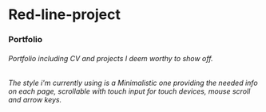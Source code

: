 # Red-line-project

### Portfolio

###### Portfolio including CV and projects I deem worthy to show off.
###### The style i'm currently using is a Minimalistic one providing the needed info on each page, scrollable with touch input for touch devices, mouse scroll and arrow keys.
